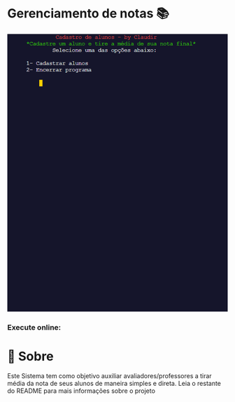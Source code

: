 # Gerenciamento de notas 📚

![preview](.github/exec.gif)

### Execute online: 

# 📝 Sobre
Este Sistema tem como objetivo auxiliar avaliadores/professores a tirar média da nota de seus alunos de maneira simples e direta. Leia o restante do README para mais informações sobre o projeto